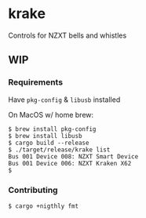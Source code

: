 # krake
Controls for NZXT bells and whistles

## WIP

### Requirements

Have `pkg-config` & `libusb` installed

On MacOS w/ home brew:

```
$ brew install pkg-config
$ brew install libusb
$ cargo build --release
$ ./target/release/krake list
Bus 001 Device 008: NZXT Smart Device
Bus 001 Device 006: NZXT Kraken X62
$
```

### Contributing

```
$ cargo +nigthly fmt
```


